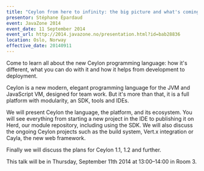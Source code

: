 ```yaml
---
title: "Ceylon from here to infinity: the big picture and what's coming"
presentor: Stéphane Épardaud
event: JavaZone 2014
event_date: 11 September 2014
event_url: http://2014.javazone.no/presentation.html?id=bab28836
location: Oslo, Norway
effective_date: 20140911
---
```

Come to learn all about the new Ceylon programming language: how it's different, what you can do with it and how it helps from 
development to deployment.

Ceylon is a new modern, elegant programming language for the JVM and JavaScript VM, designed for team work. But it's more than 
that, it is a full platform with modularity, an SDK, tools and IDEs.

We will present Ceylon the language, the platform, and its ecosystem. You will see everything from starting a new project in 
the IDE to publishing it on Herd, our module repository, including using the SDK. We will also discuss the ongoing Ceylon 
projects such as the build system, Vert.x integration or Cayla, the new web framework.

Finally we will discuss the plans for Ceylon 1.1, 1.2 and further.


This talk will be in Thursday, September 11th 2014 at 13:00–14:00 in Room 3.